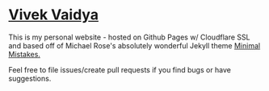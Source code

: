 # [Vivek Vaidya](https://vivekvaidya.me)
This is my personal website - hosted on Github Pages w/ Cloudflare SSL and based off of Michael Rose's absolutely wonderful Jekyll theme [Minimal Mistakes.](https://github.com/mmistakes/minimal-mistakes)

Feel free to file issues/create pull requests if you find bugs or have suggestions.
